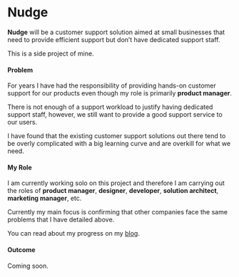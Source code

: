# Nudge

**Nudge** will be a customer support solution aimed at small businesses that need to provide efficient support but don’t have dedicated support staff.

This is a side project of mine.

#### Problem

For years I have had the responsibility of providing hands-on customer support for our products even though my role is primarily **product manager**.

There is not enough of a support workload to justify having dedicated support staff, however, we still want to provide a good support service to our users.

I have found that the existing customer support solutions out there tend to be overly complicated with a big learning curve and are overkill for what we need.

#### My Role

I am currently working solo on this project and therefore I am carrying out the roles of **product manager**, **designer**, **developer**, **solution architect**, **marketing manager**, etc.

Currently my main focus is confirming that other companies face the same problems that I have detailed above.

You can read about my progress on my [blog](https://medium.com/@JessRascal/list/nudge-app-progress-07b575c2f50c).

#### Outcome

Coming soon.
